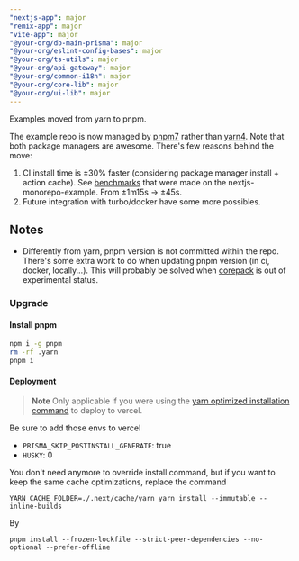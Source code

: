 ```yaml
---
"nextjs-app": major
"remix-app": major
"vite-app": major
"@your-org/db-main-prisma": major
"@your-org/eslint-config-bases": major
"@your-org/ts-utils": major
"@your-org/api-gateway": major
"@your-org/common-i18n": major
"@your-org/core-lib": major
"@your-org/ui-lib": major
---
```


Examples moved from yarn to pnpm.

The example repo is now managed by [pnpm7](https://pnpm.io/) rather than [yarn4](). Note
that both package managers are awesome. There's few reasons behind the move:

1. CI install time is ±30% faster (considering package manager install + action cache). See
   [benchmarks](https://gist.github.com/belgattitude/0ecd26155b47e7be1be6163ecfbb0f0b)
   that were made on the nextjs-monorepo-example. From ±1m15s -> ±45s.
2. Future integration with turbo/docker have some more possibles.

## Notes

- Differently from yarn, pnpm version is not committed within the repo. There's some extra work
  to do when updating pnpm version (in ci, docker, locally...). This will probably be solved
  when [corepack](https://nodejs.org/api/corepack.html) is out of experimental status.

### Upgrade

#### Install pnpm

```bash
npm i -g pnpm
rm -rf .yarn
pnpm i
```

#### Deployment

> **Note**
> Only applicable if you were using the [yarn optimized installation command](https://github.com/belgattitude/nextjs-monorepo-example/blob/84e2d7a71f773f68c9d325775ae0633dc7001466/docs/deploy/deploy-vercel.md) to deploy to vercel.

Be sure to add those envs to vercel

- `PRISMA_SKIP_POSTINSTALL_GENERATE`: true
- `HUSKY`: 0

You don't need anymore to override install command, but if you want to keep
the same cache optimizations, replace the command

`YARN_CACHE_FOLDER=./.next/cache/yarn yarn install --immutable --inline-builds`

By

`pnpm install --frozen-lockfile --strict-peer-dependencies --no-optional --prefer-offline`
